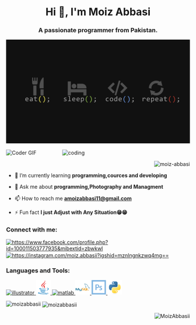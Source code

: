
<h1 align="center">Hi 👋, I'm Moiz Abbasi</h1>
<h3 align="center">A passionate programmer from Pakistan.</h3>

![logo](https://github.com/MoizAbbasii/MoizAbbasii/blob/main/1156488.png)

<img align="right" align="right" alt="coding" width="350" src="https://avatars.githubusercontent.com/u/19213393?v=4">



<img alt="Coder GIF" height=250 width=350 src="https://cdn.dribbble.com/users/730703/screenshots/6581243/avento.gif" />
<br>


<p align="right"> <img src="https://komarev.com/ghpvc/?username=moiz-abbasi&label=Profile%20views&color=0e75b6&style=flat" alt="moiz-abbasi" /> </p>


- 🌱 I’m currently learning **programming,cources and developing**

- 💬 Ask me about **programming,Photography and Managment**

- 📫 How to reach me **amoizabbasi11@gmail.com**

- ⚡ Fun fact **I just Adjust with Any Situation😁😁**

<h3 align="left">Connect with me:</h3>
<p align="left">
<a href="https://fb.com/https://www.facebook.com/profile.php?id=100011503777935&mibextid=zbwkwl" target="blank"><img align="center" src="https://raw.githubusercontent.com/rahuldkjain/github-profile-readme-generator/master/src/images/icons/Social/facebook.svg" alt="https://www.facebook.com/profile.php?id=100011503777935&mibextid=zbwkwl" height="30" width="40" /></a>
<a href="https://instagram.com/https://instagram.com/moiz.abbasii?igshid=mznlngnkzwq4mg==" target="blank"><img align="center" src="https://raw.githubusercontent.com/rahuldkjain/github-profile-readme-generator/master/src/images/icons/Social/instagram.svg" alt="https://instagram.com/moiz.abbasii?igshid=mznlngnkzwq4mg==" height="30" width="40" /></a>
</p>

<h3 align="left">Languages and Tools:</h3>
<p align="left"> <a href="https://www.adobe.com/in/products/illustrator.html" target="_blank" rel="noreferrer"> <img src="https://www.vectorlogo.zone/logos/adobe_illustrator/adobe_illustrator-icon.svg" alt="illustrator" width="40" height="40"/> </a> <a href="https://www.java.com" target="_blank" rel="noreferrer"> <img src="https://raw.githubusercontent.com/devicons/devicon/master/icons/java/java-original.svg" alt="java" width="40" height="40"/> </a> <a href="https://www.mathworks.com/" target="_blank" rel="noreferrer"> <img src="https://upload.wikimedia.org/wikipedia/commons/2/21/Matlab_Logo.png" alt="matlab" width="40" height="40"/> </a> <a href="https://www.mysql.com/" target="_blank" rel="noreferrer"> <img src="https://raw.githubusercontent.com/devicons/devicon/master/icons/mysql/mysql-original-wordmark.svg" alt="mysql" width="40" height="40"/> </a> <a href="https://www.photoshop.com/en" target="_blank" rel="noreferrer"> <img src="https://raw.githubusercontent.com/devicons/devicon/master/icons/photoshop/photoshop-line.svg" alt="photoshop" width="40" height="40"/> </a> <a href="https://www.python.org" target="_blank" rel="noreferrer"> <img src="https://raw.githubusercontent.com/devicons/devicon/master/icons/python/python-original.svg" alt="python" width="40" height="40"/> </a> </p>

<p><img align="left" src="https://github-readme-stats.vercel.app/api/top-langs?username=moizabbasii&show_icons=true&locale=en&layout=compact" alt="moizabbasii" /></p>
<p>&nbsp;<img align="center" src="https://github-readme-stats.vercel.app/api?username=moizabbasii&show_icons=true&locale=en" alt="moizabbasii" /></p>
<p><img align="right" src="https://github-readme-streak-stats.herokuapp.com/?user=MoizAbbasii&" alt="MoizAbbasii" /></p>
